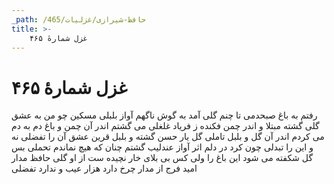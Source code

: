 ```yaml
---
_path: /حافظ-شیرازی/غزلیات/465
title: >-
    غزل شمارهٔ ۴۶۵
---
```

# غزل شمارهٔ ۴۶۵

رفتم به باغ صبحدمی تا چنم گلی
آمد به گوش ناگهم آواز بلبلی
مسکین چو من به عشق گلی گشته مبتلا
و اندر چمن فکنده ز فریاد غلغلی
می گشتم اندر آن چمن و باغ دم به دم
می کردم اندر آن گل و بلبل تاملی
گل یار حسن گشته و بلبل قرین عشق
آن را تفضلی نه و این را تبدلی
چون کرد در دلم اثر آواز عندلیب
گشتم چنان که هیچ نماندم تحملی
بس گل شکفته می شود این باغ را ولی
کس بی بلای خار نچیده ست از او گلی
حافظ مدار امید فرج از مدار چرخ
دارد هزار عیب و ندارد تفضلی
